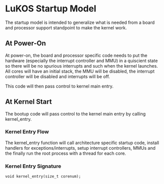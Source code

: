 # LuKOS Startup Model
The startup model is intended to generalize what is needed from a board and processor support standpoint to make the kernel work.

## At Power-On
At power-on, the board and processor specific code needs to put the hardware (especially the interrupt controller and MMU) in a quiscient state so there will be no spurious interrupts and such when the kernel launches. All cores will have an initial stack, the MMU will be disabled, the interrupt controller will be disabled and interrupts will be off.

This code will then pass control to kernel main entry.  

## At Kernel Start
The bootup code will pass control to the kernel main entry by calling kernel_entry.
### Kernel Entry Flow
The kernel_entry function will call architecture specific startup code, install handlers for exceptions/interrupts, setup interrupt controllers, MMUs and the finally run the root process with a thread for each core.
### Kernel Entry Signature

```
void kernel_entry(size_t corenum);

```


